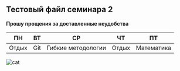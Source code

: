 ## Тестовый файл семинара 2

**Прошу прощения за доставленные неудобства**

ПН | ВТ | СР | ЧТ | ПТ
----- | ----- | -----| ------| -----|
Отдых | Git | Гибкие методологии | Отдых | Математика


![cat](https://image.shutterstock.com/image-photo/portrait-surprised-cat-scottish-straight-260nw-499196506.jpg)
